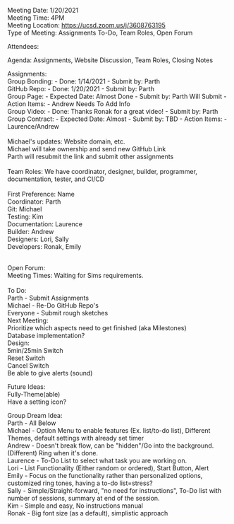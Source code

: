 Meeting Date: 1/20/2021 <br />
Meeting Time: 4PM <br />
Meeting Location: https://ucsd.zoom.us/j/3608763195 <br />
Type of Meeting: Assignments To-Do, Team Roles, Open Forum <br />

Attendees: <br /> 

Agenda: Assignments, Website Discussion, Team Roles, Closing Notes <br />

Assignments:  <br />
Group Bonding: - Done: 1/14/2021 - Submit by: Parth <br />
GitHub Repo: - Done: 1/20/2021 - Submit by: Parth <br />
Group Page: - Expected Date: Almost Done - Submit by: Parth Will Submit - Action Items: - Andrew Needs To Add Info  <br />
Group Video: - Done: Thanks Ronak for a great video! - Submit by: Parth  <br />
Group Contract: - Expected Date: Almost - Submit by: TBD - Action Items: - Laurence/Andrew <br />
<br />
Michael's updates: Website domain, etc. <br />
Michael will take ownership and send new GitHub Link <br />
Parth will resubmit the link and submit other assignments <br />
<br />
Team Roles: We have coordinator, designer, builder, programmer, documentation, tester, and CI/CD <br />
<br />
First Preference: Name <br />
Coordinator: Parth <br />
Git: Michael <br />
Testing: Kim <br /> 
Documentation: Laurence <br />
Builder: Andrew <br />
Designers: Lori, Sally <br />
Developers: Ronak, Emily <br />

<br />
Open Forum: <br />
Meeting Times: Waiting for Sims requirements. <br />
<br />
To Do: <br />
Parth - Submit Assignments <br />
Michael - Re-Do GitHub Repo's <br />
Everyone - Submit rough sketches 
<br />
Next Meeting: <br /> 
Prioritize which aspects need to get finished (aka Milestones) <br />
Database implementation? <br />
Design: <br />
5min/25min Switch <br />
Reset Switch <br />
Cancel Switch <br />
Be able to give alerts (sound) <br />

Future Ideas: <br />
Fully-Theme(able) <br />
Have a setting icon? <br />

Group Dream Idea: <br />
Parth - All Below <br />
Michael - Option Menu to enable features (Ex. list/to-do list), Different Themes, default settings with already set timer <br />
Andrew - Doesn't break flow, can be "hidden"/Go into the background. (Different) Ring  when it's done. <br />
Laurence - To-Do List to select what task you are working on. <br />
Lori - List Functionality (Either random or ordered), Start Button, Alert <br />
Emily - Focus on the functionality rather than personalized options, customized ring tones, having a to-do list=stress? <br />
Sally - Simple/Straight-forward, "no need for instructions", To-Do list with number of sessions, summary at end of the session. <br />
Kim - Simple and easy, No instructions manual <br />
Ronak - Big font size (as a default), simplistic approach <br />